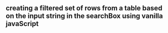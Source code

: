 ## creating a filtered set of rows from a table based on the input string in the searchBox using vanilla javaScript
